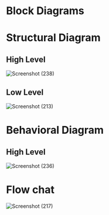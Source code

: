 # Block Diagrams 
# Structural Diagram 
## High Level 
![Screenshot (238)](https://user-images.githubusercontent.com/98865009/157942705-bc551387-9b5c-4157-a9a7-5f9828b5ba7b.png)

## Low Level
![Screenshot (213)](https://user-images.githubusercontent.com/98865009/157795863-a1a36bb1-7ffc-4adb-92e0-691b0b2f5533.png)

# Behavioral Diagram
## High Level
![Screenshot (236)](https://user-images.githubusercontent.com/98865009/157918005-8b0e6b78-c855-45fc-8ad5-ede5d197275a.png)

# Flow chat
![Screenshot (217)](https://user-images.githubusercontent.com/98865009/157803936-650de818-f6e3-490b-af48-d713a87c073c.png)




